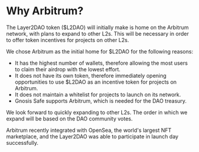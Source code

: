 # Why Arbitrum?

The Layer2DAO token ($L2DAO) will initially make is home on the Arbitrum network, with plans to expand to other L2s. This will be necessary in order to offer token incentives for projects on other L2s.

We chose Arbitrum as the initial home for $L2DAO for the following reasons:

* It has the highest number of wallets, therefore allowing the most users to claim their airdrop with the lowest effort.
* It does not have its own token, therefore immediately opening opportunities to use $L2DAO as an incentive token for projects on Arbitrum.
* It does not maintain a whitelist for projects to launch on its network.
* Gnosis Safe supports Arbitrum, which is needed for the DAO treasury.

We look forward to quickly expanding to other L2s. The order in which we expand will be based on the DAO community votes.

Arbitrum recently integrated with OpenSea, the world's largest NFT marketplace, and the Layer2DAO was able to participate in launch day successfully.
